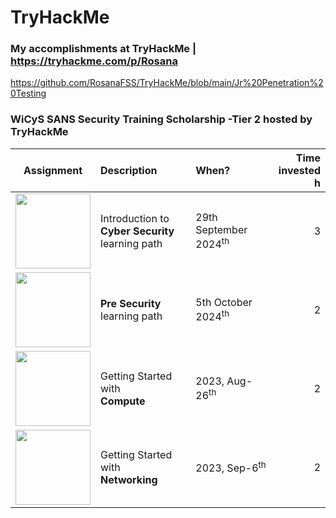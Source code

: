 # TryHackMe
### My accomplishments at TryHackMe |  https://tryhackme.com/p/Rosana

https://github.com/RosanaFSS/TryHackMe/blob/main/Jr%20Penetration%20Testing


### WiCyS SANS Security Training Scholarship -Tier 2 hosted by TryHackMe

| Assignment         | Description                | When?     | Time<br>invested<br>h |
| :------------------: | :------------------------- | :-------- | --------: | 
| <img src="https://tryhackme-certificates.s3-eu-west-1.amazonaws.com/THM-FBOHY0UAVD.png" width="120" height="120"> | Introduction to<br>**Cyber Security** learning path | 29th September 2024<sup>th</sup> | 3 | 
| <img src="https://tryhackme-certificates.s3-eu-west-1.amazonaws.com/THM-1GBA9ROYFI.png" width="120" height="120"> | **Pre Security** learning path | 5th October 2024<sup>th</sup> | 2 | 
|  <img src="https://images.credly.com/size/340x340/images/9358115e-ead7-47c2-91e2-165b6a650a1b/image.png" width="120" height="120"> | Getting Started with<br>**Compute** | 2023, Aug-26<sup>th</sup> | 2 | 
|  <img src="https://images.credly.com/size/340x340/images/979e42e2-1d32-4d21-97ea-53d991ea50fb/image.png" width="120" height="120"> | Getting Started with<br>**Networking** | 2023, Sep-6<sup>th</sup> | 2 | 
